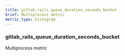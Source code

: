 ```yaml
---
title: gitlab_rails_queue_duration_seconds_bucket
brief: Multiprocess metric
metric_type: histogram
---
```

### gitlab_rails_queue_duration_seconds_bucket

Multiprocess metric